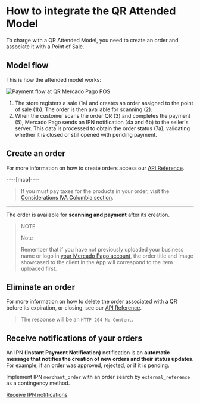 # How to integrate the QR Attended Model

To charge with a QR Attended Model, you need to create an order and associate it with a Point of Sale.

## Model flow

This is how the attended model works:

![Payment flow at QR Mercado Pago POS](/images/mobile/qr-user-flow.en.png)

1. The store registers a sale (1a) and creates an order assigned to the point of sale (1b). The order is then available for scanning (2).
2. When the customer scans the order QR (3) and completes the payment (5), Mercado Pago sends an IPN notification (4a and 6b) to the seller's server. This data is processed to obtain the order status (7a), validating whether it is closed or still opened with pending payment.

## Create an order

For more information on how to create orders access our [API Reference](/developers/en/reference/instore_orders_v2/_instore_qr_seller_collectors_user_id_stores_external_store_id_pos_external_pos_id_orders/put).

----[mco]----
> If you must pay taxes for the products in your order, visit the [Considerations IVA Colombia section](/developers/en/guides/additional-content/localization/iva-colombia).
------------
The order is available for **scanning and payment** after its creation.

> NOTE
>
> Note
>
> Remember that if you have not previously uploaded your business name or logo in [your Mercado Pago account](https://www.mercadopago.com.ar/settings/account), the order title and image showcased to the client in the App will correspond to the item uploaded first.

## Eliminate an order

For more information on how to delete the order associated with a QR before its expiration, or closing, see our [API Reference](/developers/en/reference/instore_orders_v2/_instore_qr_seller_collectors_user_id_pos_external_pos_id_orders/delete).

> The response will be an `HTTP 204 No Content`.

## Receive notifications of your orders

An IPN **(Instant Payment Notification)** notification is an **automatic message that notifies the creation of new orders and their status updates**. For example, if an order was approved, rejected, or if it is pending. 

Implement IPN `merchant_order` with an order search by `external_reference` as a contingency method.

[Receive IPN notifications](/developers/en/docs/qr-code/additional-content/notifications/ipn)